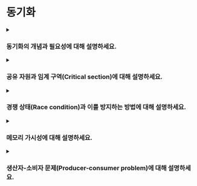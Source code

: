 # 동기화

<details>  
<summary><h3>동기화의 개념과 필요성에 대해 설명하세요.</h3></summary>

> 동기화의 개념은 프로세스와 스레드 모두에 해당하는 개념이지만 설명의 편의를 위해 프로세스만 언급함

#### 개념
- 프로세스가 공유 자원에 대해 올바르게 동작하도록 실행 순서를 조정하는 방식

#### 필요성
- 수행 시기가 맞춰지지 않으면 경쟁 상태로 인해 데이터 일관성이 깨질수 있기 때문
- 동기화를 위해선 프로세스의 실행 순서를 제어해야하며, 프로세스간 상호 배제가 이루어져야함

<details>  
<summary><h4>상호 배제(Mutual exclusion)에 대해 설명하세요.</h4></summary>

- 공유 자원에 한 번에 하나의 프로세스만 접근할 수 있도록 하여 자원에 대한 경쟁을 방지하는 것
</details>
</details>

<details>  
<summary><h3>공유 자원과 임계 구역(Critical section)에 대해 설명하세요.</h3></summary>

#### 공유 자원
- 여러 프로세스가 동시에 접근할 수 있는 자원으로, 변수, 파일, I/O 장치 등이 될 수 있음
- 공유 자원에 여러 프로세스가 동시에 접근하여 경쟁 상태가 발생하면 데이터 일관성이 깨질 수 있음
- 따라서 임계 구역을 정의하여 상호 배제를 보장함

#### 임계 구역
- 공유 자원에 접근하는 코드 영역
- 임계 구역에서는 상호 배제가 보장되어야 함
</details>

<details>  
<summary><h3>경쟁 상태(Race condition)과 이를 방지하는 방법에 대해 설명하세요.</h3></summary>

#### 개념
- 여러 프로세스가 공유 자원을 동시에 수정하려할 때 발생하는 문제
- 단순 읽기만으로는 발생하지 않음
- 실행 순서에 따라 데이터 일관성에 문제가 생길 수 있음

#### 방지법
- 동기화를 통해 공유 자원에 대한 접근을 제한해야 함
- 대표적인 동기화 기법으로는 락(lock) 등이 있음
</details>

<details>  
<summary><h3>메모리 가시성에 대해 설명하세요.</h3></summary>

#### 개념
- 멀티스레드 환경에서 한 스레드에서 변경한 값이 다른 스레드에서 즉시 보이지 않을 수 있는 문제
- 이는 각 스레드를 실행하는 CPU 코어가 캐시 메모리를 사용하기 때문에 발생함
- 즉, 특정 스레드에서 변경된 값이 메인 메모리에 반영되지 않고 캐시 메모리에만 반영되기 때문에 발생함
- 변경된 값이 언제 메인 메모리에 반영될지는 CPU 설계 방식과 실행 환경에 따라 다르지만, 컨텍스트 스위칭 발생 시 반영될 수 있음
  
<details>  
<summary><h4>자바의 `volatile` 키워드에 대해 설명하세요.</h4></summary>

- `volatile` 키워드를 사용하여 항상 메인 메모리에 값을 읽고 쓰도록 강제함으로써 메모리 가시성 문제를 해결할 수 있음
- 하지만 `volatile` 키워드를 사용하게 되면 캐시 메모리를 사용하지 않아 성능 저하가 발생하므로, 꼭 필요한 경우에만 주의해서 사용해야함
- 또한, `volatile` 키워드만 사용한다해서 원자성이 보장되지는 않음
</details>
</details>

<details>  
<summary><h3>생산자-소비자 문제(Producer-consumer problem)에 대해 설명하세요.</h3></summary>

</details>
